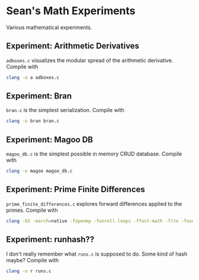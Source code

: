 # Sean's Math Experiments

Various mathematical experiments.

## Experiment: Arithmetic Derivatives

`adboxes.c` visualizes the modular spread of the arithmetic derivative. Compile with

```sh
clang -o a adboxes.c
```

## Experiment: Bran

`bran.c` is the simplest serialization. Compile with
```sh
clang -o bran bran.c
```

## Experiment: Magoo DB

`magoo_db.c` is the simplest possible in memory CRUD database. Compile with
```sh
clang -o magoo magoo_db.c
```

## Experiment: Prime Finite Differences

`prime_finite_differences.c` explores forward differences applied to the primes. Compile with

```sh
clang -O3 -march=native -fopenmp -funroll-loops -ffast-math -flto -fuse-ld=gold prime_finite_differences.c -o p -lm
```

## Experiment: runhash??

I don't really remember what `runs.c` is supposed to do. Some kind of hash maybe? Compile with
```sh
clang -o r runs.c
```
